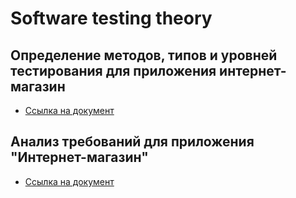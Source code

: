 # Software testing theory

## Определение методов, типов и уровней тестирования для приложения интернет-магазин

- [Ссылка на документ](https://docs.google.com/spreadsheets/d/1Lsfq4zN2HDR1KnpOmyfdmAsZMqVxvg9UF1_IrdqhYf4/edit?usp=sharing)


## Анализ требований для приложения "Интернет-магазин"

- [Ссылка на документ](https://docs.google.com/spreadsheets/d/1uuwRVPKRTMeAqEW6safBoU6Kdws0k1TI41lE-RIiNFY/edit?usp=sharing)

